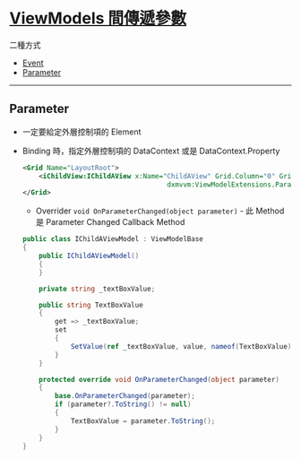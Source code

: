 # [ViewModels 間傳遞參數](https://documentation.devexpress.com/WPF/17448/MVVM-Framework/View-Models/Passing-Data-Between-ViewModels-ISupportParameter)

二種方式

- [Event](../../MVVM/ViewModels%20間傳遞參數.md#Event)
- [Parameter](#parameter)

---

## Parameter

- 一定要給定外層控制項的 Element
- Binding 時，指定外層控制項的 DataContext 或是 DataContext.Property

    ```xml
    <Grid Name="LayoutRoot">
        <iChildView:IChildAView x:Name="ChildAView" Grid.Column="0" Grid.Row="1"
                                        dxmvvm:ViewModelExtensions.Parameter="{Binding DataContext.TextBoxValue, ElementName=LayoutRoot }"/>
    </Grid>
    ```

    - Overrider `void OnParameterChanged(object parameter)` - 此 Method 是 Parameter Changed Callback Method

    ```csharp
    public class IChildAViewModel : ViewModelBase
    {
        public IChildAViewModel()
        {
        }

        private string _textBoxValue;

        public string TextBoxValue
        {
            get => _textBoxValue;
            set
            {
                SetValue(ref _textBoxValue, value, nameof(TextBoxValue));
            }
        }

        protected override void OnParameterChanged(object parameter)
        {
            base.OnParameterChanged(parameter);
            if (parameter?.ToString() != null)
            {
                TextBoxValue = parameter.ToString();
            }
        }
    }
    ```
